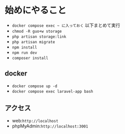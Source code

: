 # 始めにやること

- `docker compose exec ~ に入っておく`
  以下まとめて実行
- `chmod -R guo+w storage`
- `php artisan storage:link`
- `php artisan migrate`
- `npm install`
- `npm run dev`
- `composer install`

## docker

- `docker compose up -d`
- `docker compose exec laravel-app bash`

## アクセス

- web:`http://localhost`
- phpMyAdmin:`http://localhost:3001`
